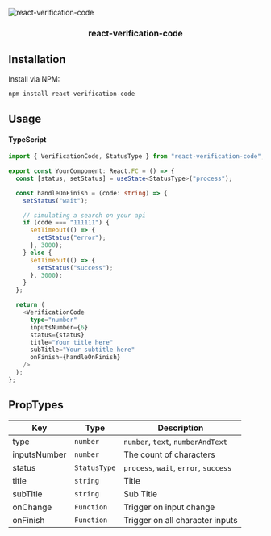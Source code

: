 ![react-verification-code](https://user-images.githubusercontent.com/51383115/117190814-40ef2680-adb6-11eb-9b38-3a67337cf734.gif)

<h3 align="center">react-verification-code</h3>

## Installation

Install via NPM:

```bash
npm install react-verification-code

```

## Usage

#### TypeScript

```typescript
import { VerificationCode, StatusType } from "react-verification-code";

export const YourComponent: React.FC = () => {
  const [status, setStatus] = useState<StatusType>("process");

  const handleOnFinish = (code: string) => {
    setStatus("wait");

    // simulating a search on your api
    if (code === "111111") {
      setTimeout(() => {
        setStatus("error");
      }, 3000);
    } else {
      setTimeout(() => {
        setStatus("success");
      }, 3000);
    }
  };

  return (
    <VerificationCode
      type="number"
      inputsNumber={6}
      status={status}
      title="Your title here"
      subTitle="Your subtitle here"
      onFinish={handleOnFinish}
    />
  );
};
```

## PropTypes

| Key          | Type         | Description                           |
| ------------ | ------------ | ------------------------------------- |
| type         | `number`     | `number`, `text`, `numberAndText`     |
| inputsNumber | `number`     | The count of characters               |
| status       | `StatusType` | `process`, `wait`, `error`, `success` |
| title        | `string`     | Title                                 |
| subTitle     | `string`     | Sub Title                             |
| onChange     | `Function`   | Trigger on input change               |
| onFinish     | `Function`   | Trigger on all character inputs       |
